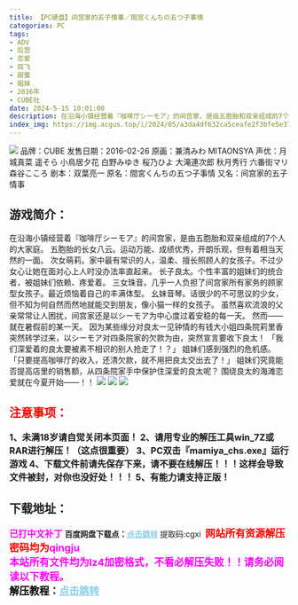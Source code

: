 ```yaml
---
title: 【PC硬盘】间宫家的五子情事／間宮くんちの五つ子事情
categories: PC
tags:
- ADV
- 后宫
- 恋爱
- 双飞
- 甜蜜
- 姐妹
- 2016年
- CUBE社
date: 2024-5-15 10:01:00
description: 在沿海小镇经营着『咖啡厅シーモア』的间宫家，是由五胞胎和双亲组成的7个人的大家庭。五胞胎的长女八云。运动万能、成绩优秀，开朗乐观，但有着相当天然的一面。次女萌莉。家中最有常识的人，温柔、擅长照顾人的女孩子。不过少女心让她在面对心上人时没办法率直起来。长子良太。个性丰富的姐妹们的统合者，被姐妹们依赖、疼爱着。三女珠音。几乎一人负担了间宫家所有家务的顾家型女孩子。最近烦恼着自己的丰满体型。
index_img: https://img.acgus.top/i/2024/05/a3da4df632ca5ceafe2f3bfe5e37b4a2.webp
---
```

![](https://img.acgus.top/i/2024/05/a3da4df632ca5ceafe2f3bfe5e37b4a2.webp)
品牌：CUBE
发售日期：2016-02-26
原画：兼清みわ MITAONSYA
声优：月城真菜 遥そら 小鳥居夕花 白野みゆき 桜乃ひよ 大滝連次郎 秋月秀行 六番街マリ 森谷こころ
剧本：双葉亮一
原名：間宮くんちの五つ子事情
又名：间宫家的五子情事

## 游戏简介：
在沿海小镇经营着『咖啡厅シーモア』的间宫家，是由五胞胎和双亲组成的7个人的大家庭。
五胞胎的长女八云。运动万能、成绩优秀，开朗乐观，但有着相当天然的一面。
次女萌莉。家中最有常识的人，温柔、擅长照顾人的女孩子。不过少女心让她在面对心上人时没办法率直起来。
长子良太。个性丰富的姐妹们的统合者，被姐妹们依赖、疼爱着。
三女珠音。几乎一人负担了间宫家所有家务的顾家型女孩子。最近烦恼着自己的丰满体型。
幺妹音琴。话很少的不可思议的少女，但不知为何自然而然地就能交到朋友，像小猫一样的女孩子。
虽然喜欢流浪的父亲常常让人困扰，间宫家还是以シーモア为中心度过着安稳的每一天。
然而——就在暑假前的某一天。
因为某些缘分对良太一见钟情的有钱大小姐四条院莉里香突然转学过来，以シーモア对四条院家的欠款为由，突然宣言要收下良太！
「我们深爱着的良太要被素不相识的别人抢走了！？」
姐妹们感到强烈的危机感。
「只要提高咖啡厅的收入，还清欠款，就不用把良太交出去了！」
姐妹们究竟能否提高店里的销售额，从四条院家手中保护住深爱的良太呢？
围绕良太的海滩恋爱就在今夏开始——！！
![](https://img.acgus.top/i/2024/05/360d18dd938b9e612365b2184c2c6e46.webp)
![](https://img.acgus.top/i/2024/05/b906321c3a394537ef2da0140c952281.webp)
![](https://img.acgus.top/i/2024/05/023073dba6a0103c054348e5f271ba4c.webp)





## <font color=#FF0000 >注意事项：</font>
<font size=3><b>1、未满18岁请自觉关闭本页面！
2、请用专业的解压工具win_7Z或RAR进行解压！（这点很重要）
3、PC双击『mamiya_chs.exe』运行游戏
4、下载文件前请先保存下来，请不要在线解压！！！这样会导致文件被封，对你也没好处！！！
5、有能力请支持正版！</b></font>

## 下载地址：
<font color=#FF00FF size=3>**已打中文补丁**</font>
<b>百度网盘下载点：</b><a href="https://pan.baidu.com/s/1hLHABxxl-z8fr6URXMfWrQ?pwd=cgxi" style="color: #87CEEB;"><b>点击跳转</b></a> 提取码:cgxi
<a style="padding: 0" href="https://post.qingju.org/AD/"><img style="max-width:100%" src="https://img.acgus.top/i/2024/07/478f689b8021d8d499ab43d21acf137a.gif" alt=""></a>
<b><font color=#FF0000 size=4>网站所有资源解压密码均为</b></font><b><font color=#FF00FF size=4>qingju</font><font color=#FF0000 ></font></b><br><b><font color=#FF00FF size=4>本站所有文件均为lz4加密格式，不看必解压失败！！请务必阅读以下教程。</b></font><br><b><font color=#000 size=4>解压教程：</b><a href="https://post.qingju.org/tutorial/000/" style="color: #87CEEB;"><b>点击跳转</b></a>